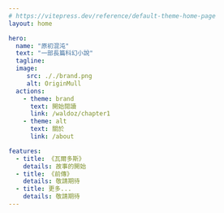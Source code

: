 ```yaml
---
# https://vitepress.dev/reference/default-theme-home-page
layout: home

hero:
  name: "原初混沌"
  text: "一部長篇科幻小說"
  tagline:
  image:
     src: ././brand.png
     alt: OriginMull  
  actions:
    - theme: brand
      text: 開始閱讀
      link: /waldoz/chapter1
    - theme: alt
      text: 關於
      link: /about

features:
  - title: 《瓦爾多斯》
    details: 故事的開始
  - title: 《前傳》
    details: 敬請期待
  - title: 更多...
    details: 敬請期待
---
```


